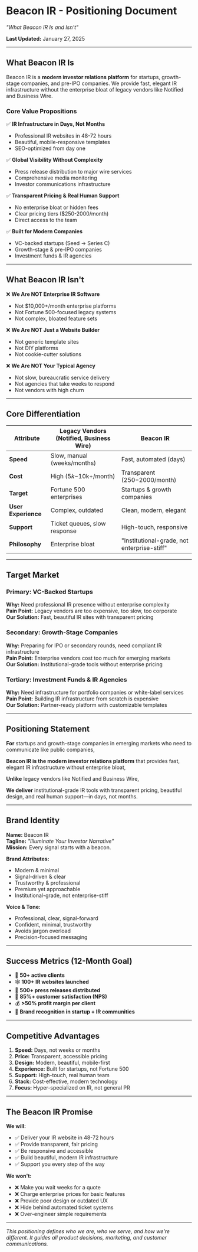 # Beacon IR - Positioning Document

*"What Beacon IR Is and Isn't"*

**Last Updated:** January 27, 2025

---

## What Beacon IR Is

Beacon IR is a **modern investor relations platform** for startups, growth-stage companies, and pre-IPO companies. We provide fast, elegant IR infrastructure without the enterprise bloat of legacy vendors like Notified and Business Wire.

### Core Value Propositions

✅ **IR Infrastructure in Days, Not Months**
- Professional IR websites in 48-72 hours
- Beautiful, mobile-responsive templates
- SEO-optimized from day one

✅ **Global Visibility Without Complexity**
- Press release distribution to major wire services
- Comprehensive media monitoring
- Investor communications infrastructure

✅ **Transparent Pricing & Real Human Support**
- No enterprise bloat or hidden fees
- Clear pricing tiers ($250-2000/month)
- Direct access to the team

✅ **Built for Modern Companies**
- VC-backed startups (Seed → Series C)
- Growth-stage & pre-IPO companies
- Investment funds & IR agencies

---

## What Beacon IR Isn't

❌ **We Are NOT Enterprise IR Software**
- Not $10,000+/month enterprise platforms
- Not Fortune 500-focused legacy systems
- Not complex, bloated feature sets

❌ **We Are NOT Just a Website Builder**
- Not generic template sites
- Not DIY platforms
- Not cookie-cutter solutions

❌ **We Are NOT Your Typical Agency**
- Not slow, bureaucratic service delivery
- Not agencies that take weeks to respond
- Not vendors with high churn

---

## Core Differentiation

| Attribute | Legacy Vendors (Notified, Business Wire) | Beacon IR |
|-----------|------------------------------------------|-----------|
| **Speed** | Slow, manual (weeks/months) | Fast, automated (days) |
| **Cost** | High ($5k-$10k+/month) | Transparent ($250-$2000/month) |
| **Target** | Fortune 500 enterprises | Startups & growth companies |
| **User Experience** | Complex, outdated | Clean, modern, elegant |
| **Support** | Ticket queues, slow response | High-touch, responsive |
| **Philosophy** | Enterprise bloat | "Institutional-grade, not enterprise-stiff" |

---

## Target Market

### Primary: VC-Backed Startups
**Why:** Need professional IR presence without enterprise complexity  
**Pain Point:** Legacy vendors are too expensive, too slow, too corporate  
**Our Solution:** Fast, beautiful IR sites with transparent pricing

### Secondary: Growth-Stage Companies
**Why:** Preparing for IPO or secondary rounds, need compliant IR infrastructure  
**Pain Point:** Enterprise vendors cost too much for emerging markets  
**Our Solution:** Institutional-grade tools without enterprise pricing

### Tertiary: Investment Funds & IR Agencies
**Why:** Need infrastructure for portfolio companies or white-label services  
**Pain Point:** Building IR infrastructure from scratch is expensive  
**Our Solution:** Partner-ready platform with customizable templates

---

## Positioning Statement

**For** startups and growth-stage companies in emerging markets who need to communicate like public companies,

**Beacon IR is the modern investor relations platform** that provides fast, elegant IR infrastructure without enterprise bloat,

**Unlike** legacy vendors like Notified and Business Wire,

**We deliver** institutional-grade IR tools with transparent pricing, beautiful design, and real human support—in days, not months.

---

## Brand Identity

**Name:** Beacon IR  
**Tagline:** *"Illuminate Your Investor Narrative"*  
**Mission:** Every signal starts with a beacon.

**Brand Attributes:**
- Modern & minimal
- Signal-driven & clear
- Trustworthy & professional
- Premium yet approachable
- Institutional-grade, not enterprise-stiff

**Voice & Tone:**
- Professional, clear, signal-forward
- Confident, minimal, trustworthy
- Avoids jargon overload
- Precision-focused messaging

---

## Success Metrics (12-Month Goal)

- 🚀 **50+ active clients**
- 🕸️ **100+ IR websites launched**
- 📢 **500+ press releases distributed**
- 🧭 **85%+ customer satisfaction (NPS)**
- 💰 **>50% profit margin per client**
- 🧠 **Brand recognition in startup + IR communities**

---

## Competitive Advantages

1. **Speed:** Days, not weeks or months
2. **Price:** Transparent, accessible pricing
3. **Design:** Modern, beautiful, mobile-first
4. **Experience:** Built for startups, not Fortune 500
5. **Support:** High-touch, real human team
6. **Stack:** Cost-effective, modern technology
7. **Focus:** Hyper-specialized on IR, not general PR

---

## The Beacon IR Promise

**We will:**
- ✅ Deliver your IR website in 48-72 hours
- ✅ Provide transparent, fair pricing
- ✅ Be responsive and accessible
- ✅ Build beautiful, modern IR infrastructure
- ✅ Support you every step of the way

**We won't:**
- ❌ Make you wait weeks for a quote
- ❌ Charge enterprise prices for basic features
- ❌ Provide poor design or outdated UX
- ❌ Hide behind automated ticket systems
- ❌ Over-engineer simple requirements

---

*This positioning defines who we are, who we serve, and how we're different. It guides all product decisions, marketing, and customer communications.*

